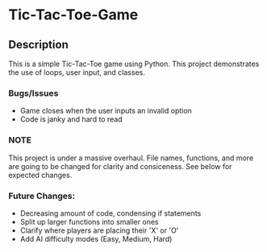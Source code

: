 # Tic-Tac-Toe-Game

## Description
This is a simple Tic-Tac-Toe game using Python. This project demonstrates the use of loops, user input, and classes.

### Bugs/Issues
- Game closes when the user inputs an invalid option
- Code is janky and hard to read

### NOTE
This project is under a massive overhaul. File names, functions, and more are going to be changed for clarity and consiceness. See below for expected changes.

### Future Changes:
- Decreasing amount of code, condensing if statements
- Split up larger functions into smaller ones
- Clarify where players are placing their 'X' or 'O'
- Add AI difficulty modes (Easy, Medium, Hard)